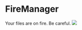 # FireManager
Your files are on fire. Be careful.
<img src='https://sun9-50.userapi.com/c857528/v857528607/3d3e7/I0xvvphhbpo.jpg'>
